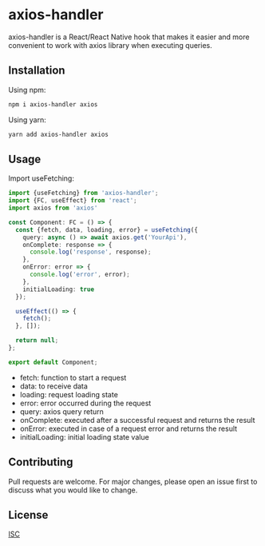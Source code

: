 # axios-handler

axios-handler is a React/React Native hook that makes it easier and more convenient to work with axios library when executing queries.

## Installation

Using npm:

```bash
npm i axios-handler axios
```

Using yarn:

```bash
yarn add axios-handler axios
```

## Usage

Import useFetching:

```typescript
import {useFetching} from 'axios-handler';
import {FC, useEffect} from 'react';
import axios from 'axios'

const Component: FC = () => {
  const {fetch, data, loading, error} = useFetching({
    query: async () => await axios.get('YourApi'),
    onComplete: response => {
      console.log('response', response);
    },
    onError: error => {
      console.log('error', error);
    },
    initialLoading: true
  });

  useEffect(() => {
    fetch();
  }, []);

  return null;
};

export default Component;
```


* fetch: function to start a request
* data: to receive data
* loading: request loading state
* error: error occurred during the request
* query: axios query return
* onComplete: executed after a successful request and returns the result
* onError: executed in case of a request error and returns the result
* initialLoading: initial loading state value


## Contributing

Pull requests are welcome. For major changes, please open an issue first
to discuss what you would like to change.


## License

[ISC](https://github.com/ekosh02/axios-handler/blob/main/LICENSE)